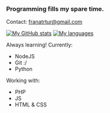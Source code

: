 ### Programming fills my spare time.

Contact: franatrtur@gmail.com

[![My GitHub stats](https://github-readme-stats.vercel.app/api?username=Franatrtur&theme=dark)](https://github.com/Franatrtur/github-readme-stats)
[![My languages](https://github-readme-stats.vercel.app/api/top-langs/?username=Franatrtur&theme=dark)](https://github.com/Franatrtur/github-readme-stats)

Always learning! Currently:
 - NodeJS
 - Git :/
 - Python
  
 Working with:
 - PHP
 - JS
 - HTML & CSS
